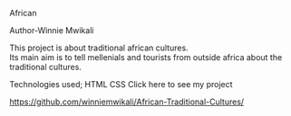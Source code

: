 African

Author-Winnie Mwikali

This project is about traditional african cultures.<br>Its main aim is to tell mellenials and tourists from outside africa about the traditional cultures.

Technologies used;
HTML
CSS
Click here to see my project

https://github.com/winniemwikali/African-Traditional-Cultures/
